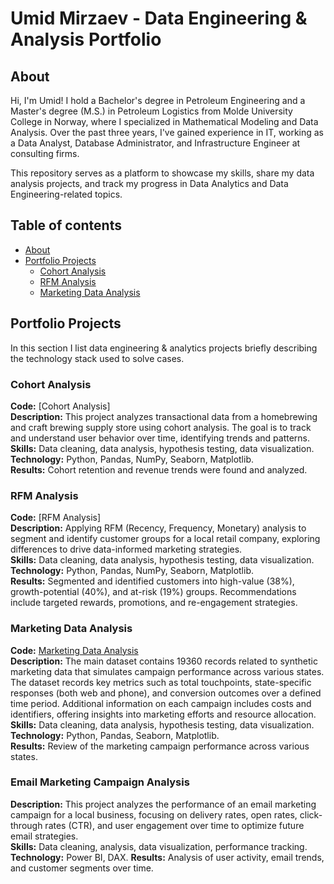# Umid Mirzaev - Data Engineering & Analysis Portfolio

## About
Hi, I'm Umid!
I hold a Bachelor's degree in Petroleum Engineering and a Master's degree (M.S.) in Petroleum Logistics from Molde University College in Norway, where I specialized in Mathematical Modeling and Data Analysis. Over the past three years, I've gained experience in IT, working as a Data Analyst, Database Administrator, and Infrastructure Engineer at consulting firms.

This repository serves as a platform to showcase my skills, share my data analysis projects, and track my progress in Data Analytics and Data Engineering-related topics.

## Table of contents
- [About](#about)
- [Portfolio Projects](#portfolio-projects)
  + [Cohort Analysis](#Cohort-Analysis)
  + [RFM Analysis](#RFM-Analysis)
  + [Marketing Data Analysis](#Marketing-Data-Analysis)

## Portfolio Projects
In this section I list data engineering & analytics projects briefly describing the technology stack used to solve cases.

### Cohort Analysis
**Code:** [Cohort Analysis]  
**Description:** This project analyzes transactional data from a homebrewing and craft brewing supply store using cohort analysis. The goal is to track and understand user behavior over time, identifying trends and patterns.  
**Skills:** Data cleaning, data analysis, hypothesis testing, data visualization.  
**Technology:** Python, Pandas, NumPy, Seaborn, Matplotlib.  
**Results:** Cohort retention and revenue trends were found and analyzed.

### RFM Analysis
**Code:** [RFM Analysis]  
**Description:** Applying RFM (Recency, Frequency, Monetary) analysis to segment and identify customer groups for a local retail company, exploring differences to drive data-informed marketing strategies.   
**Skills:** Data cleaning, data analysis, hypothesis testing, data visualization.   
**Technology:** Python, Pandas, NumPy, Seaborn, Matplotlib.  
**Results:** Segmented and identified customers into high-value (38%), growth-potential (40%), and at-risk (19%) groups. Recommendations include targeted rewards, promotions, and re-engagement strategies.  

### Marketing Data Analysis
**Code:** [Marketing Data Analysis](https://github.com/umidmirzaev/data_analysis_portfolio/blob/main/Marketing%20Data%20Analysis.ipynb)  
**Description:** The main dataset contains 19360 records related to synthetic marketing data that simulates campaign performance across various states. The dataset records key metrics such as total touchpoints, state-specific responses (both web and phone), and conversion outcomes over a defined time period. Additional information on each campaign includes costs and identifiers, offering insights into marketing efforts and resource allocation.  
**Skills:** Data cleaning, data analysis, hypothesis testing, data visualization.  
**Technology:** Python, Pandas, Seaborn, Matplotlib.  
**Results:** Review of the marketing campaign performance across various states.

### Email Marketing Campaign Analysis
  
**Description:** This project analyzes the performance of an email marketing campaign for a local business, focusing on delivery rates, open rates, click-through rates (CTR), and user engagement over time to optimize future email strategies.   
**Skills:** Data cleaning, analysis, data visualization, performance tracking.  
**Technology:** Power BI, DAX.
**Results:** Analysis of user activity, email trends, and customer segments over time.  


















